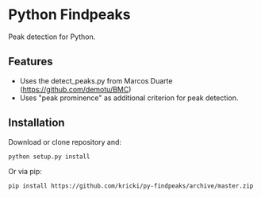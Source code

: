 # Python Findpeaks
Peak detection for Python.

## Features
* Uses the detect_peaks.py from Marcos Duarte (https://github.com/demotu/BMC)
* Uses "peak prominence" as additional criterion for peak detection.

## Installation
Download or clone repository and:
````
python setup.py install
````
Or via pip:
````
pip install https://github.com/kricki/py-findpeaks/archive/master.zip
````


